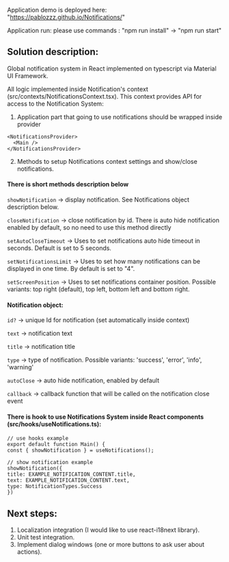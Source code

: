 Application demo is deployed here: "https://pablozzz.github.io/Notifications/"

Application run: please use commands : "npm run install" -> "npm run start"

## Solution description:

Global notification system in React implemented on typescript via Material UI Framework.

All logic implemented inside Notification's context (src/contexts/NotificationsContext.tsx). This context provides API for access to the Notification System:

1. <NotificationsProvider> Application part that going to use notifications should be wrapped inside provider

```
<NotificationsProvider>
  <Main />
</NotificationsProvider>
```

2. Methods to setup Notifications context settings and show/close notifications.

#### There is short methods description below

`showNotification` -> display notification. See Notifications object description below.

`closeNotification` -> close notification by id. There is auto hide notification enabled by default, so no need to use this method directly

`setAutoCloseTimeout` -> Uses to set notifications auto hide timeout in seconds. Default is set to 5 seconds.

`setNotificationsLimit` -> Uses to set how many notifications can be displayed in one time. By default is set to "4".

`setScreenPosition` -> Uses to set notifications container position. Possible variants: top right (default), top left, bottom left and bottom right.

#### Notification object:

`id?` -> unique Id for notification (set automatically inside context)

`text` -> notification text

`title` -> notification title

`type` -> type of notification. Possible variants: 'success', 'error', 'info', 'warning'

`autoClose` -> auto hide notification, enabled by default

`callback` -> callback function that will be called on the notification close event

#### There is hook to use Notifications System inside React components (src/hooks/useNotifications.ts):

```
// use hooks example
export default function Main() {
const { showNotification } = useNotifications();

// show notification example
showNotification({
title: EXAMPLE_NOTIFICATION_CONTENT.title,
text: EXAMPLE_NOTIFICATION_CONTENT.text,
type: NotificationTypes.Success
})
```

## Next steps:

1. Localization integration (I would like to use react-i18next library).
2. Unit test integration.
3. Implement dialog windows (one or more buttons to ask user about actions).
